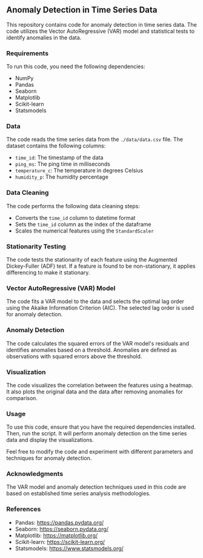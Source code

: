 ## Anomaly Detection in Time Series Data

This repository contains code for anomaly detection in time series data. The code utilizes the Vector AutoRegressive (VAR) model and statistical tests to identify anomalies in the data.

### Requirements

To run this code, you need the following dependencies:

- NumPy
- Pandas
- Seaborn
- Matplotlib
- Scikit-learn
- Statsmodels

### Data

The code reads the time series data from the `./data/data.csv` file. The dataset contains the following columns:

- `time_id`: The timestamp of the data
- `ping_ms`: The ping time in milliseconds
- `temperature_c`: The temperature in degrees Celsius
- `humidity_p`: The humidity percentage

### Data Cleaning

The code performs the following data cleaning steps:

- Converts the `time_id` column to datetime format
- Sets the `time_id` column as the index of the dataframe
- Scales the numerical features using the `StandardScaler`

### Stationarity Testing

The code tests the stationarity of each feature using the Augmented Dickey-Fuller (ADF) test. If a feature is found to be non-stationary, it applies differencing to make it stationary.

### Vector AutoRegressive (VAR) Model

The code fits a VAR model to the data and selects the optimal lag order using the Akaike Information Criterion (AIC). The selected lag order is used for anomaly detection.

### Anomaly Detection

The code calculates the squared errors of the VAR model's residuals and identifies anomalies based on a threshold. Anomalies are defined as observations with squared errors above the threshold.

### Visualization

The code visualizes the correlation between the features using a heatmap. It also plots the original data and the data after removing anomalies for comparison.

### Usage

To use this code, ensure that you have the required dependencies installed. Then, run the script. It will perform anomaly detection on the time series data and display the visualizations.

Feel free to modify the code and experiment with different parameters and techniques for anomaly detection.

### Acknowledgments

The VAR model and anomaly detection techniques used in this code are based on established time series analysis methodologies.

### References

- Pandas: https://pandas.pydata.org/
- Seaborn: https://seaborn.pydata.org/
- Matplotlib: https://matplotlib.org/
- Scikit-learn: https://scikit-learn.org/
- Statsmodels: https://www.statsmodels.org/
